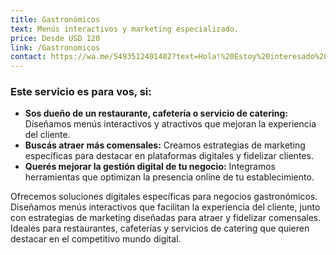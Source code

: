 ```yaml
---
title: Gastronómicos
text: Menús interactivos y marketing especializado.
price: Desde USD 120
link: /Gastronomicos
contact: https://wa.me/5493512401402?text=Hola!%20Estoy%20interesado%20en%20recibir%20m%C3%A1s%20informaci%C3%B3n%20del%20paquete%20Gastronomicos%20.%20
---
```


### **Este servicio es para vos, si:**

- **Sos dueño de un restaurante, cafetería o servicio de catering:** Diseñamos menús interactivos y atractivos que mejoran la experiencia del cliente.  
- **Buscás atraer más comensales:** Creamos estrategias de marketing específicas para destacar en plataformas digitales y fidelizar clientes.  
- **Querés mejorar la gestión digital de tu negocio:** Integramos herramientas que optimizan la presencia online de tu establecimiento.  


Ofrecemos soluciones digitales específicas para negocios gastronómicos. Diseñamos menús interactivos que facilitan la experiencia del cliente, junto con estrategias de marketing diseñadas para atraer y fidelizar comensales. Ideales para restaurantes, cafeterías y servicios de catering que quieren destacar en el competitivo mundo digital.